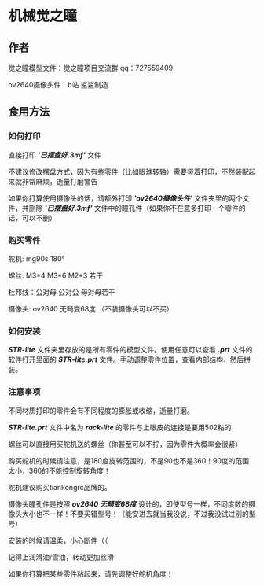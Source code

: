# 机械觉之瞳
## 作者
觉之瞳模型文件：觉之瞳项目交流群 qq：727559409

ov2640摄像头件：b站 鲨鲨制造


## 食用方法
### 如何打印
直接打印 ***'已摆盘好.3mf'*** 文件

不建议修改摆盘方式，因为有些零件（比如眼球转轴）需要竖着打印，不然装配起来就非常麻烦，逝量打磨警告

如果你打算使用摄像头的话，请额外打印 ***'ov2640摄像头件'*** 文件夹里的两个文件，并删除 ***'已摆盘好.3mf'*** 文件中的瞳孔件（如果你不在意多打印一个零件的话，可以不删）


### 购买零件
舵机: mg90s 180° 

螺丝: M3\*4 M3\*6 M2\*3 若干

杜邦线：公对母 公对公 母对母若干

摄像头: ov2640 无畸变68度 （不装摄像头可以不买）


### 如何安装
***STR-lite*** 文件夹里存放的是所有零件的模型文件。使用任意可以查看 ***.prt*** 文件的软件打开里面的 ***STR-lite.prt*** 文件。手动调整零件位置，查看内部结构，然后拼装。


### 注意事项
不同材质打印的零件会有不同程度的膨胀或收缩，逝量打磨。

***STR-lite.prt*** 文件中名为 ***rack-lite*** 的零件与上眼皮的连接是要用502粘的

螺丝可以直接用买舵机送的螺丝（你甚至可以不拧，因为零件大概率会很紧）

购买舵机的时候请注意，是180度旋转范围的，不是90也不是360！90度的范围太小，360的不能控制旋转角度！

舵机建议购买tiankongrc品牌的。

摄像头瞳孔件是按照 ***ov2640 无畸变68度*** 设计的，即使型号一样，不同度数的摄像头大小也不一样！不要买错型号！（能安进去就当我没说，不过我没试过别的型号）

安装的时候请温柔，小心断件（（

记得上润滑油/雪油，转动更加丝滑

如果你打算把某些零件粘起来，请先调整好舵机角度！

